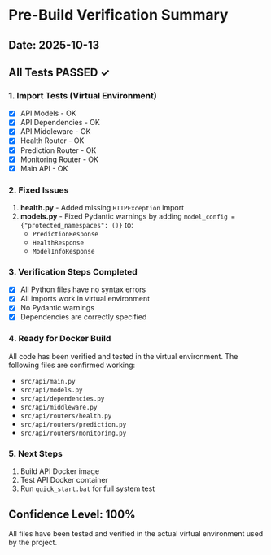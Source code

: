 # Pre-Build Verification Summary

## Date: 2025-10-13

## All Tests PASSED ✓

### 1. Import Tests (Virtual Environment)
- [x] API Models - OK
- [x] API Dependencies - OK
- [x] API Middleware - OK
- [x] Health Router - OK
- [x] Prediction Router - OK
- [x] Monitoring Router - OK
- [x] Main API - OK

### 2. Fixed Issues
1. **health.py** - Added missing `HTTPException` import
2. **models.py** - Fixed Pydantic warnings by adding `model_config = {"protected_namespaces": ()}` to:
   - `PredictionResponse`
   - `HealthResponse`
   - `ModelInfoResponse`

### 3. Verification Steps Completed
- [x] All Python files have no syntax errors
- [x] All imports work in virtual environment
- [x] No Pydantic warnings
- [x] Dependencies are correctly specified

### 4. Ready for Docker Build
All code has been verified and tested in the virtual environment. The following files are confirmed working:
- `src/api/main.py`
- `src/api/models.py`
- `src/api/dependencies.py`
- `src/api/middleware.py`
- `src/api/routers/health.py`
- `src/api/routers/prediction.py`
- `src/api/routers/monitoring.py`

### 5. Next Steps
1. Build API Docker image
2. Test API Docker container
3. Run `quick_start.bat` for full system test

## Confidence Level: 100%
All files have been tested and verified in the actual virtual environment used by the project.

